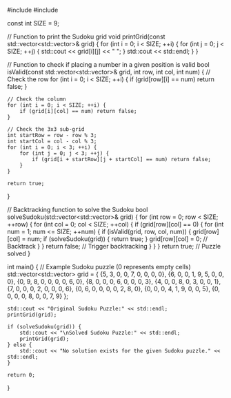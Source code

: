 #include <iostream>
#include <vector>

const int SIZE = 9;

// Function to print the Sudoku grid
void printGrid(const std::vector<std::vector<int>>& grid) {
    for (int i = 0; i < SIZE; ++i) {
        for (int j = 0; j < SIZE; ++j) {
            std::cout << grid[i][j] << " ";
        }
        std::cout << std::endl;
    }
}

// Function to check if placing a number in a given position is valid
bool isValid(const std::vector<std::vector<int>>& grid, int row, int col, int num) {
    // Check the row
    for (int i = 0; i < SIZE; ++i) {
        if (grid[row][i] == num) return false;
    }

    // Check the column
    for (int i = 0; i < SIZE; ++i) {
        if (grid[i][col] == num) return false;
    }

    // Check the 3x3 sub-grid
    int startRow = row - row % 3;
    int startCol = col - col % 3;
    for (int i = 0; i < 3; ++i) {
        for (int j = 0; j < 3; ++j) {
            if (grid[i + startRow][j + startCol] == num) return false;
        }
    }

    return true;
}

// Backtracking function to solve the Sudoku
bool solveSudoku(std::vector<std::vector<int>>& grid) {
    for (int row = 0; row < SIZE; ++row) {
        for (int col = 0; col < SIZE; ++col) {
            if (grid[row][col] == 0) {
                for (int num = 1; num <= SIZE; ++num) {
                    if (isValid(grid, row, col, num)) {
                        grid[row][col] = num;
                        if (solveSudoku(grid)) {
                            return true;
                        }
                        grid[row][col] = 0; // Backtrack
                    }
                }
                return false; // Trigger backtracking
            }
        }
    }
    return true; // Puzzle solved
}

int main() {
    // Example Sudoku puzzle (0 represents empty cells)
    std::vector<std::vector<int>> grid = {
        {5, 3, 0, 0, 7, 0, 0, 0, 0},
        {6, 0, 0, 1, 9, 5, 0, 0, 0},
        {0, 9, 8, 0, 0, 0, 0, 6, 0},
        {8, 0, 0, 0, 6, 0, 0, 0, 3},
        {4, 0, 0, 8, 0, 3, 0, 0, 1},
        {7, 0, 0, 0, 2, 0, 0, 0, 6},
        {0, 6, 0, 0, 0, 0, 2, 8, 0},
        {0, 0, 0, 4, 1, 9, 0, 0, 5},
        {0, 0, 0, 0, 8, 0, 0, 7, 9}
    };

    std::cout << "Original Sudoku Puzzle:" << std::endl;
    printGrid(grid);

    if (solveSudoku(grid)) {
        std::cout << "\nSolved Sudoku Puzzle:" << std::endl;
        printGrid(grid);
    } else {
        std::cout << "No solution exists for the given Sudoku puzzle." << std::endl;
    }

    return 0;
}
